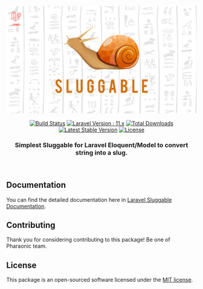 
<p align="center"><a href="https://pharaonic.io" target="_blank"><img src="https://raw.githubusercontent.com/Pharaonic/logos/main/sluggable.jpg"></a></p>

<p align="center">
<a href="https://github.com/Pharaonic/laravel-sluggable/actions"><img src="https://github.com/Pharaonic/laravel-sluggable/workflows/tests/badge.svg" alt="Build Status"></a>
<a href="https://laravel.com" target="_blank"><img src="https://img.shields.io/static/v1?label=Laravel&message=11.x&color=F05340&style=flat-square" alt="Laravel Version : 11.x"></a>
  <a href="https://packagist.org/packages/pharaonic/laravel-sluggable" target="_blank"><img src="https://poser.pugx.org/pharaonic/laravel-sluggable/downloads" alt="Total Downloads"></a>
<a href="https://packagist.org/packages/Pharaonic/laravel-sluggable"><img src="https://img.shields.io/packagist/v/Pharaonic/laravel-sluggable" alt="Latest Stable Version"></a>
<a href="https://packagist.org/packages/Pharaonic/laravel-sluggable"><img src="https://img.shields.io/static/v1?label=License&message=MIT&color=brightgreen&style=flat-square" alt="License"></a>
</p>

<h3 align="center">Simplest Sluggable for Laravel Eloquent/Model to convert string into a slug.</h3>
<br>

## Documentation

You can find the detailed documentation here in [Laravel Sluggable Documentation](https://pharaonic.io/packages/laravel/sluggable).

## Contributing

Thank you for considering contributing to this package! Be one of Pharaonic team.

## License

This package is an open-sourced software licensed under the [MIT license](https://opensource.org/licenses/MIT).
